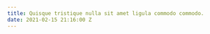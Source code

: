 ```yaml
---
title: Quisque tristique nulla sit amet ligula commodo commodo.
date: 2021-02-15 21:16:00 Z
---
```


